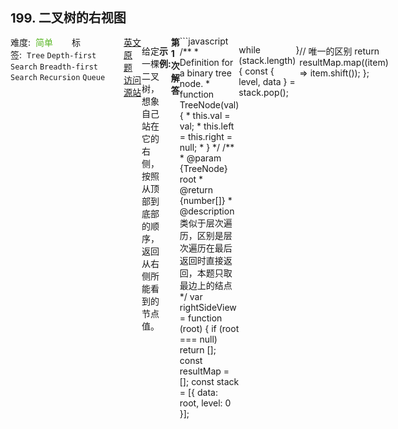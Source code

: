 <div style="font-size: 20px; margin-bottom: 15px; font-weight: bold;">199. 二叉树的右视图</div>
<div style="display: flex; font-size: 14px; justify-content: space-between;"><div><span style="margin-right: 30px;">难度:&nbsp;&nbsp;<label style="color: rgb(90, 183, 38);">简单</label></span><span style="margin-right: 30px;">标签:&nbsp;&nbsp;<code>Tree</code>&nbsp;<code>Depth-first Search</code>&nbsp;<code>Breadth-first Search</code>&nbsp;<code>Recursion</code>&nbsp;<code>Queue</code></span></div><div><span style="margin-right: 15px;"><a href="https://leetcode.com/problems/binary-tree-right-side-view/">英文原题</a></span><span><a href="https://leetcode-cn.com/problems/binary-tree-right-side-view/">访问源站</a></span></div>
<hr style="height: 1px; margin: 1em 0px;" />
<p>给定一棵二叉树，想象自己站在它的右侧，按照从顶部到底部的顺序，返回从右侧所能看到的节点值。</p>

<p><strong>示例:</strong></p>

<pre><strong>输入:</strong>&nbsp;[1,2,3,null,5,null,4]
<strong>输出:</strong>&nbsp;[1, 3, 4]
<strong>解释:
</strong>
   1            &lt;---
 /   \
2     3         &lt;---
 \     \
  5     4       &lt;---
</pre>

<hr style="height: 1px; margin: 1em 0px;" />
<strong>第1次解答</strong>
```javascript
/**
 * Definition for a binary tree node.
 * function TreeNode(val) {
 *     this.val = val;
 *     this.left = this.right = null;
 * }
 */
/**
 * @param {TreeNode} root
 * @return {number[]}
 * @description 类似于层次遍历，区别是层次遍历在最后返回时直接返回，本题只取最边上的结点
 */
var rightSideView = function (root) {
  if (root === null) return [];
  const resultMap = [];
  const stack = [{ data: root, level: 0 }];

  while (stack.length) {
    const { level, data } = stack.pop();

    if (resultMap[level]) {
      resultMap[level].push(data.val);
    } else {
      resultMap[level] = [data.val];
    }

    if (data.left) stack.push({ level: level + 1, data: data.left });
    if (data.right) stack.push({ level: level + 1, data: data.right });
  }

  // 唯一的区别
  return resultMap.map((item) => item.shift());
};
```